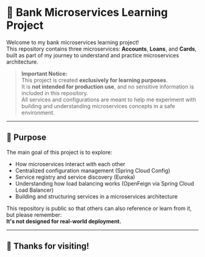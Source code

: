 # 🧩 Bank Microservices Learning Project

Welcome to my bank microservices learning project!  
This repository contains three microservices: **Accounts**, **Loans**, and **Cards**, built as part of my journey to
understand and practice microservices architecture.

> **Important Notice:**  
> This project is created **exclusively for learning purposes**.  
> It is **not intended for production use**, and no sensitive information is included in this repository.  
> All services and configurations are meant to help me experiment with building and understanding microservices concepts
> in a safe environment.

---

## 🎯 Purpose

The main goal of this project is to explore:

- How microservices interact with each other
- Centralized configuration management (Spring Cloud Config)
- Service registry and service discovery (Eureka)
- Understanding how load balancing works (OpenFeign via Spring Cloud Load Balancer)
- Building and structuring services in a microservices architecture

This repository is public so that others can also reference or learn from it, but please remember:  
**It's not designed for real-world deployment.**

---

## 🙌 Thanks for visiting!
